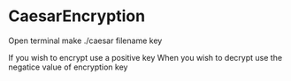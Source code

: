 # CaesarEncryption
Open terminal
make
./caesar filename key


If you wish to encrypt use a positive key
When you wish to decrypt use the negatice value of encryption key
